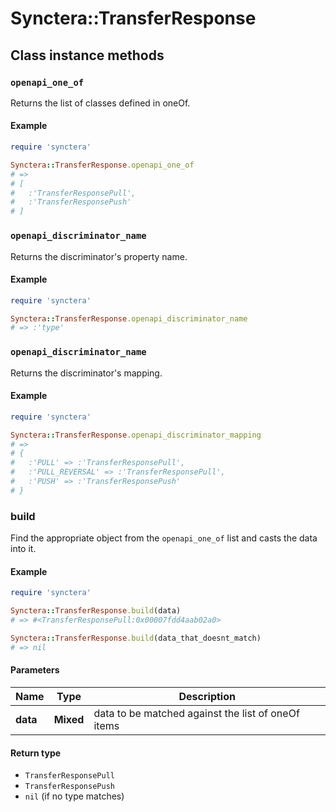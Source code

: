 # Synctera::TransferResponse

## Class instance methods

### `openapi_one_of`

Returns the list of classes defined in oneOf.

#### Example

```ruby
require 'synctera'

Synctera::TransferResponse.openapi_one_of
# =>
# [
#   :'TransferResponsePull',
#   :'TransferResponsePush'
# ]
```

### `openapi_discriminator_name`

Returns the discriminator's property name.

#### Example

```ruby
require 'synctera'

Synctera::TransferResponse.openapi_discriminator_name
# => :'type'
```

### `openapi_discriminator_name`

Returns the discriminator's mapping.

#### Example

```ruby
require 'synctera'

Synctera::TransferResponse.openapi_discriminator_mapping
# =>
# {
#   :'PULL' => :'TransferResponsePull',
#   :'PULL_REVERSAL' => :'TransferResponsePull',
#   :'PUSH' => :'TransferResponsePush'
# }
```

### build

Find the appropriate object from the `openapi_one_of` list and casts the data into it.

#### Example

```ruby
require 'synctera'

Synctera::TransferResponse.build(data)
# => #<TransferResponsePull:0x00007fdd4aab02a0>

Synctera::TransferResponse.build(data_that_doesnt_match)
# => nil
```

#### Parameters

| Name | Type | Description |
| ---- | ---- | ----------- |
| **data** | **Mixed** | data to be matched against the list of oneOf items |

#### Return type

- `TransferResponsePull`
- `TransferResponsePush`
- `nil` (if no type matches)

